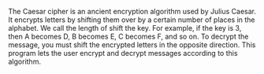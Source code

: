The Caesar cipher is an ancient encryption algorithm used by Julius Caesar. It encrypts letters by shifting them over by a certain number of places in the alphabet.
We call the length of shift the key. For example, if the key is 3, then A becomes D, B becomes E, C becomes F, and so on.
To decrypt the message, you must shift the encrypted letters in the opposite direction. This program lets the user encrypt and decrypt messages according to this algorithm.